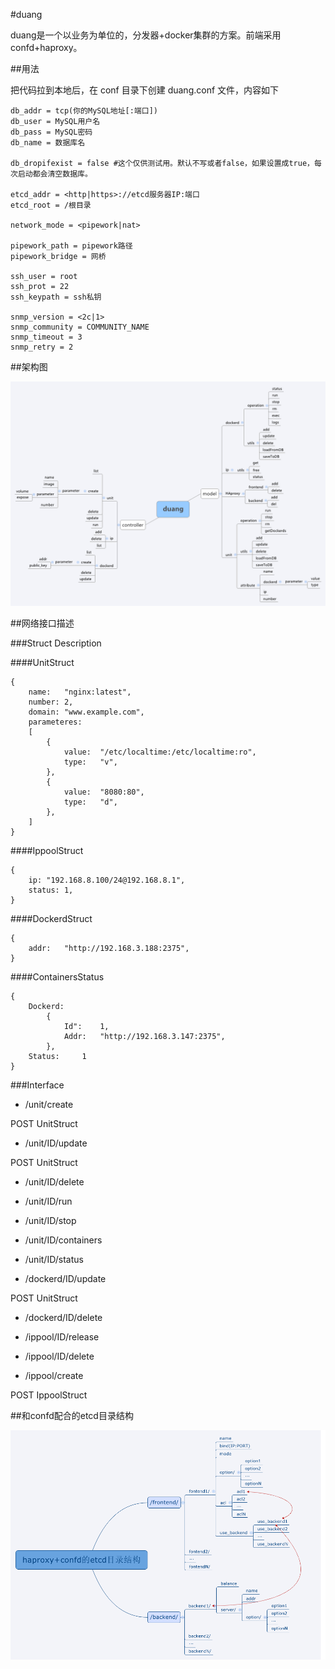 #duang

duang是一个以业务为单位的，分发器+docker集群的方案。前端采用confd+haproxy。

##用法

把代码拉到本地后，在 conf 目录下创建 duang.conf 文件，内容如下

	db_addr = tcp(你的MySQL地址[:端口])
	db_user = MySQL用户名
	db_pass = MySQL密码
	db_name = 数据库名

	db_dropifexist = false #这个仅供测试用。默认不写或者false，如果设置成true，每次启动都会清空数据库。

	etcd_addr = <http|https>://etcd服务器IP:端口
	etcd_root = /根目录

	network_mode = <pipework|nat>

	pipework_path = pipework路径
	pipework_bridge = 网桥

	ssh_user = root
	ssh_prot = 22
	ssh_keypath = ssh私钥

	snmp_version = <2c|1>
	snmp_community = COMMUNITY_NAME
	snmp_timeout = 3
	snmp_retry = 2

##架构图

![框架图](duang.png "框架图")

##网络接口描述

###Struct Description

####UnitStruct

	{
		name:	"nginx:latest",
		number:	2,
		domain:	"www.example.com",
		parameteres:
		[
			{
				value:	"/etc/localtime:/etc/localtime:ro",
				type:	"v",
			},
			{
				value:	"8080:80",
				type:	"d",
			},
		]
	}

####IppoolStruct

	{
		ip:	"192.168.8.100/24@192.168.8.1",
		status:	1,
	}

####DockerdStruct

	{
		addr:	"http://192.168.3.188:2375",
	}


####ContainersStatus

	{
		Dockerd:	
			{
				Id":	1,
				Addr:	"http://192.168.3.147:2375",
			},
		Status:		1
	}

###Interface

* /unit/create

POST UnitStruct

* /unit/ID/update

POST UnitStruct

* /unit/ID/delete

* /unit/ID/run

* /unit/ID/stop

* /unit/ID/containers

* /unit/ID/status

* /dockerd/ID/update

POST UnitStruct

* /dockerd/ID/delete

* /ippool/ID/release

* /ippool/ID/delete

* /ippool/create

POST IppoolStruct

##和confd配合的etcd目录结构

![etcd目录结构](etcd_directory_arch.png "etcd目录结构")